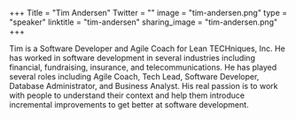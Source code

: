 +++
Title = "Tim Andersen"
Twitter = ""
image = "tim-andersen.png"
type = "speaker"
linktitle = "tim-andersen"
sharing_image = "tim-andersen.png"
+++

Tim is a Software Developer and Agile Coach for Lean TECHniques, Inc. He has worked in software development in several industries including financial, fundraising, insurance, and telecommunications. He has played several roles including Agile Coach, Tech Lead, Software Developer, Database Administrator, and Business Analyst. His real passion is to work with people to understand their context and help them introduce incremental improvements to get better at software development.
